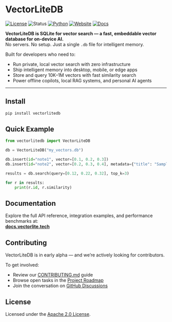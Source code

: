 # VectorLiteDB

[![License](https://img.shields.io/badge/License-Apache_2.0-blue.svg)](https://opensource.org/licenses/Apache-2.0)
![Status](https://img.shields.io/badge/Status-Alpha-orange)
[![Python](https://img.shields.io/badge/Python-3.8+-blue.svg)](https://www.python.org/downloads/)
[![Website](https://img.shields.io/badge/Website-vectorlite.tech-blue)](https://vectorlite.tech)
[![Docs](https://img.shields.io/badge/Docs-docs-green)](https://docs.vectorlite.tech)

**VectorLiteDB is SQLite for vector search — a fast, embeddable vector database for on-device AI.**  
No servers. No setup. Just a single `.db` file for intelligent memory.

Built for developers who need to:
- Run private, local vector search with zero infrastructure  
- Ship intelligent memory into desktop, mobile, or edge apps  
- Store and query 10K–1M vectors with fast similarity search  
- Power offline copilots, local RAG systems, and personal AI agents

---
## Install

```bash
pip install vectorlitedb
```

## Quick Example

```python
from vectorlitedb import VectorLiteDB

db = VectorLiteDB("my_vectors.db")

db.insert(id="note1", vector=[0.1, 0.2, 0.3])
db.insert(id="note2", vector=[0.2, 0.3, 0.4], metadata={"title": "Sample"})

results = db.search(query=[0.12, 0.22, 0.32], top_k=3)

for r in results:
    print(r.id, r.similarity)
```

## Documentation

Explore the full API reference, integration examples, and performance benchmarks at:  
**[docs.vectorlite.tech](https://docs.vectorlite.tech)**

## Contributing

VectorLiteDB is in early alpha — and we’re actively looking for contributors.

To get involved:

- Review our [CONTRIBUTING.md](CONTRIBUTING.md) guide  
- Browse open tasks in the [Project Roadmap](https://github.com/orgs/vectorlitedb/projects/1)  
- Join the conversation on [GitHub Discussions](https://github.com/vectorlitedb/vectorlitedb/discussions)

## License

Licensed under the [Apache 2.0 License](LICENSE).

